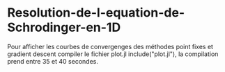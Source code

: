 # Resolution-de-l-equation-de-Schrodinger-en-1D
Pour afficher les courbes de convergenges des méthodes point fixes et gradient descent compiler le fichier plot.jl
include("plot.jl"), la compilation prend entre 35 et 40 secondes.
